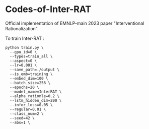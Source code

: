 # Codes-of-Inter-RAT

Official implementation of EMNLP-main 2023 paper  "Interventional Rationalization".

To train Inter-RAT :
```
python train.py \
  --gpu_id=0 \
  --types=train_all \
  --aspect=0 \
  --lr=0.001 \
  --save_path=./output \
  --is_emb=training \
  --embed_dim=100 \
  --batch_size=256 \
  --epochs=20 \
  --model_name=InterRAT \
  --alpha_rationle=0.2 \
  --lstm_hidden_dim=200 \
  --infor_loss=0.05 \
  --regular=0.01 \
  --class_num=2 \
  --seed=42 \
  --abs=1 \

```
